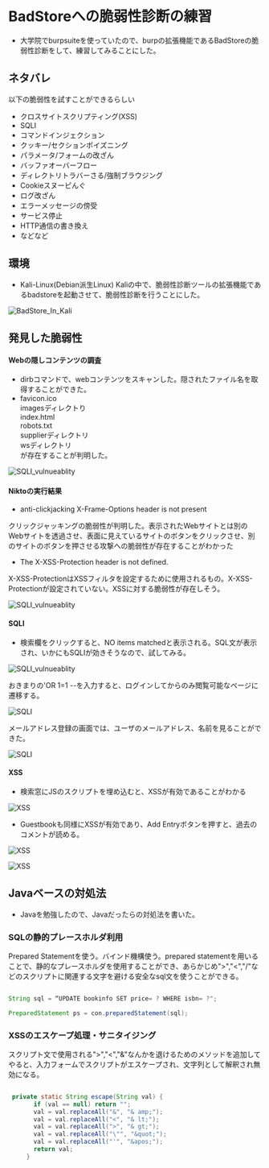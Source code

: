 # BadStoreへの脆弱性診断の練習
- 大学院でburpsuiteを使っていたので、burpの拡張機能であるBadStoreの脆弱性診断をして、練習してみることにした。

## ネタバレ
以下の脆弱性を試すことができるらしい

- クロスサイトスクリプティング(XSS)
- SQLI
- コマンドインジェクション
- クッキー/セクションポイズニング
- パラメータ/フォームの改ざん
- バッファオーバーフロー
- ディレクトリトラバーさる/強制ブラウジング
- Cookieスヌーピんぐ
- ログ改ざん
- エラーメッセージの傍受
- サービス停止
- HTTP通信の書き換え
- などなど 

## 環境
- Kali-Linux(Debian派生Linux)
Kaliの中で、脆弱性診断ツールの拡張機能であるbadstoreを起動させて、脆弱性診断を行うことにした。
<p><img src="スクリーンショット 2022-05-07 16.38.58.png" alt="BadStore_In_Kali" /></p> 

## 発見した脆弱性

#### Webの隠しコンテンツの調査

- dirbコマンドで、webコンテンツをスキャンした。隠されたファイル名を取得することができた。
- favicon.ico <br>
imagesディレクトり <br>
index.html <br>
robots.txt <br>
supplierディレクトリ<br>
wsディレクトリ <br>
が存在することが判明した。

<p><img src="スクリーンショット 2022-05-05 19.05.55.png" alt="SQLI_vulnueablity" /></p> 

#### Niktoの実行結果
- anti-clickjacking X-Frame-Options header is not present <br>

クリックジャッキングの脆弱性が判明した。表示されたWebサイトとは別のWebサイトを透過させ、表面に見えているサイトのボタンをクリックさせ、別のサイトのボタンを押させる攻撃への脆弱性が存在することがわかった

- The X-XSS-Protection header is not defined. <br>

X-XSS-ProtectionはXSSフィルタを設定するために使用されるもの。X-XSS-Protectionが設定されていない。XSSに対する脆弱性が存在しそう。

<p><img src="スクリーンショット 2022-05-05 19.06.43.png" alt="SQLI_vulnueablity" /></p> 

#### SQLI
- 検索欄をクリックすると、NO items matchedと表示される。SQL文が表示され、いかにもSQLIが効きそうなので、試してみる。
<p><img src="スクリーンショット 2022-05-05 18.05.07.png" alt="SQLI_vulnueablity" /></p> 
おきまりの'OR 1=1 --を入力すると、ログインしてからのみ閲覧可能なページに遷移する。
<p><img src="スクリーンショット 2022-05-05 18.23.45.png" alt="SQLI" /></p> 

メールアドレス登録の画面では、ユーザのメールアドレス、名前を見ることができた。
<p><img src="スクリーンショット 2022-05-05 18.31.57.png" alt="SQLI" /></p> 

#### XSS

- 検索窓にJSのスクリプトを埋め込むと、XSSが有効であることがわかる
<p><img src="スクリーンショット 2022-05-07 16.34.01.png" alt="XSS" /></p> 

- Guestbookも同様にXSSが有効であり、Add Entryボタンを押すと、過去のコメントが読める。
<p><img src="スクリーンショット 2022-07-02 9.45.01.png" alt="XSS" /></p>
<p><img src="スクリーンショット 2022-07-02 9.46.08.png" alt="XSS" /></p>

## Javaベースの対処法

- Javaを勉強したので、Javaだったらの対処法を書いた。

### SQLの静的プレースホルダ利用

Prepared Statementを使う。バインド機構使う。prepared statementを用いることで、静的なプレースホルダを使用することができ、あらかじめ">","<","/"などのスクリプトに関連する文字を避ける安全なsql文を使うことができる。

```java

String sql = “UPDATE bookinfo SET price= ? WHERE isbn= ?";

PreparedStatement ps = con.preparedStatement(sql);

```

### XSSのエスケープ処理・サニタイジング

スクリプト文で使用される">","<","&"なんかを退けるためのメソッドを追加してやると、入力フォームでスクリプトがエスケープされ、文字列として解釈され無効になる。

```java

 private static String escape(String val) {
       if (val == null) return "";
       val = val.replaceAll("&", "& amp;");
       val = val.replaceAll("<", "& lt;");
       val = val.replaceAll(">", "& gt;");
       val = val.replaceAll("\"", "&quot;");
       val = val.replaceAll("'", "&apos;");
       return val;
     }

```
